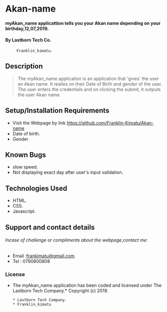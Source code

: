 # Akan-name
 
#### myAkan_name applicattion tells you your Akan name depending on your birthday,12,07,2019.
#### By  Lastborn Tech Co. 
         Franklin_kimatu.
## Description
> The myAkan_name application is an application that 'gives' the user an Akan name. It realies on their Date of Birth and gender of the user. The user enters the credentials and on clicking the submit, it outputs the user Akan name.
## Setup/Installation Requirements
* Visit the Webpage by link https://github.com/Franklin-Kimatu/Akan-name
* Date of birth.
* Gender

## Known Bugs
* slow speed.
* Not displaying exact day after user's input validation.
## Technologies Used
* HTML.
* CSS.
* Javascript.
## Support and contact details
###### Incase of challenge or compliments about the webpage,contact me:
* Email :frankimatu@gmail.com
* Tel : 0790800808
### License
* The myAkan_name application has been coded and licensed under The Lastborn Tech Company.*
Copyright (c) 2019.

      * Lastborn Tech Company.
      * Franklin_kimatu 
